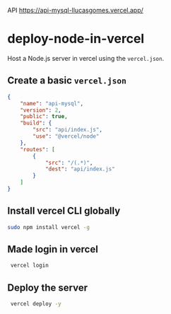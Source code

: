 
API
https://api-mysql-llucasgomes.vercel.app/

# deploy-node-in-vercel

Host a Node.js server in vercel using the `vercel.json`.

## Create a basic `vercel.json`

```json
{
    "name": "api-mysql",
    "version": 2,
    "public": true,
    "build": {
        "src": "api/index.js",
        "use": "@vercel/node"
    },
    "routes": [
        {
            "src": "/(.*)",
            "dest": "api/index.js"
        }
    ]
}
```

## Install vercel CLI globally

```bash
sudo npm install vercel -g
```

## Made login in vercel

```bash
 vercel login
```

## Deploy the server

```bash
 vercel deploy -y
```
